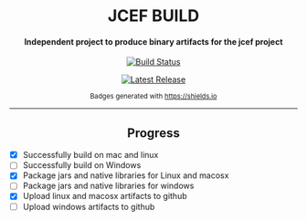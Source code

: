 <div id="title" align="center">
<h1>JCEF BUILD</h1>

<h4>Independent project to produce binary artifacts for the jcef project</h4>
</div>

<div id="badges" align="center">

[![Build Status](https://img.shields.io/travis/smac89/java-cef-build.svg?color=black&label=Osx%2FLinux&logo=travis-ci&logoColor=%23000&style=for-the-badge&labelColor=%2340ba12)](https://travis-ci.org/smac89/java-cef-build)

[![Latest Release](https://img.shields.io/github/release/smac89/java-cef-build.svg?color=black&label=Latest%20Release&logoColor=white&style=for-the-badge)](https://github.com/smac89/java-cef-build/releases)

<small>Badges generated with https://shields.io</small>
</div>

---

<div id="progress" align="center"><h2>Progress</h2></div>

- [x] Successfully build on mac and linux
- [ ] Successfully build on Windows
- [x] Package jars and native libraries for Linux and macosx
- [ ] Package jars and native libraries for windows
- [x] Upload linux and macosx artifacts to github
- [ ] Upload windows artifacts to github
